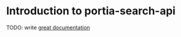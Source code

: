 # Introduction to portia-search-api

TODO: write [great documentation](http://jacobian.org/writing/what-to-write/)

